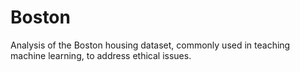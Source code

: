 # Boston
Analysis of the Boston housing dataset, commonly used in teaching machine learning, to address ethical issues.
